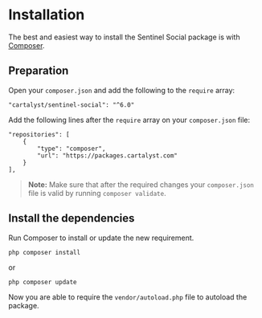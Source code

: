 # Installation

The best and easiest way to install the Sentinel Social package is with [Composer](http://getcomposer.org).

## Preparation

Open your `composer.json` and add the following to the `require` array:

    "cartalyst/sentinel-social": "^6.0"

Add the following lines after the `require` array on your `composer.json` file:

    "repositories": [
        {
            "type": "composer",
            "url": "https://packages.cartalyst.com"
        }
    ],

> **Note:** Make sure that after the required changes your `composer.json` file is valid by running `composer validate`.

## Install the dependencies

Run Composer to install or update the new requirement.

    php composer install

or

    php composer update

Now you are able to require the `vendor/autoload.php` file to autoload the package.
